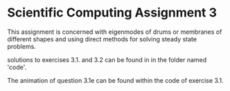 # Scientific Computing Assignment 3

This assignment is concerned with eigenmodes of drums or membranes of different shapes and using direct methods for solving steady state problems. 



solutions to exercises 3.1. and 3.2 can be found in in the folder named 'code'.

The animation of question 3.1e can be found within the code of exercise 3.1.


